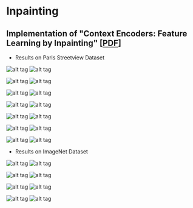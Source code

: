 # Inpainting
## Implementation of "Context Encoders: Feature Learning by Inpainting" [[PDF](http://www.cs.berkeley.edu/~pathak/papers/cvpr16.pdf)]

* Results on Paris Streetview Dataset

![alt tag](https://github.com/jazzsaxmafia/Impainting/blob/master/show/img_1.ori.jpg) ![alt tag](https://github.com/jazzsaxmafia/Impainting/blob/master/show/img_1.jpg)

![alt tag](https://github.com/jazzsaxmafia/Impainting/blob/master/show/img_2.ori.jpg) ![alt tag](https://github.com/jazzsaxmafia/Impainting/blob/master/show/img_2.jpg)

![alt tag](https://github.com/jazzsaxmafia/Impainting/blob/master/show/img_3.ori.jpg) ![alt tag](https://github.com/jazzsaxmafia/Impainting/blob/master/show/img_3.jpg)

![alt tag](https://github.com/jazzsaxmafia/Impainting/blob/master/show/img_4.ori.jpg) ![alt tag](https://github.com/jazzsaxmafia/Impainting/blob/master/show/img_4.jpg)

![alt tag](https://github.com/jazzsaxmafia/Impainting/blob/master/show/img_5.ori.jpg) ![alt tag](https://github.com/jazzsaxmafia/Impainting/blob/master/show/img_5.jpg)

![alt tag](https://github.com/jazzsaxmafia/Impainting/blob/master/show/img_6.ori.jpg) ![alt tag](https://github.com/jazzsaxmafia/Impainting/blob/master/show/img_6.jpg)

![alt tag](https://github.com/jazzsaxmafia/Impainting/blob/master/show/img_7.ori.jpg) ![alt tag](https://github.com/jazzsaxmafia/Impainting/blob/master/show/img_7.jpg)

* Results on ImageNet Dataset

![alt tag](https://github.com/jazzsaxmafia/Impainting/blob/master/results/imagenet/img_34.ori.jpg) ![alt tag](https://github.com/jazzsaxmafia/Impainting/blob/master/results/imagenet/img_34.0.jpg)

![alt tag](https://github.com/jazzsaxmafia/Impainting/blob/master/results/imagenet/img_40.ori.jpg) ![alt tag](https://github.com/jazzsaxmafia/Impainting/blob/master/results/imagenet/img_40.0.jpg)

![alt tag](https://github.com/jazzsaxmafia/Impainting/blob/master/results/imagenet/img_33.ori.jpg) ![alt tag](https://github.com/jazzsaxmafia/Impainting/blob/master/results/imagenet/img_33.0.jpg)

![alt tag](https://github.com/jazzsaxmafia/Impainting/blob/master/results/imagenet/img_24.ori.jpg) ![alt tag](https://github.com/jazzsaxmafia/Impainting/blob/master/results/imagenet/img_24.0.jpg)
